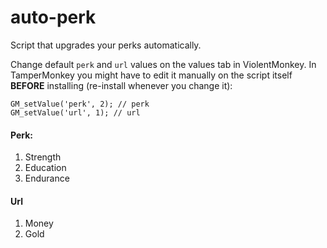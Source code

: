 # auto-perk

Script that upgrades your perks automatically.

Change default `perk` and `url` values on the values tab in ViolentMonkey.
In TamperMonkey you might have to edit it manually on the script itself **BEFORE** installing (re-install whenever you change it):

```
GM_setValue('perk', 2); // perk
GM_setValue('url', 1); // url
```
 
#### Perk: 
1. Strength
2. Education
3. Endurance
#### Url
1. Money
2. Gold

